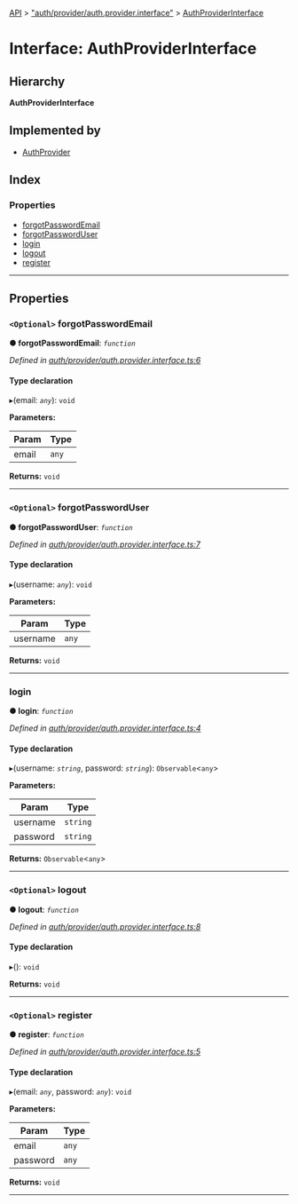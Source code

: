 [API](../README.md) > ["auth/provider/auth.provider.interface"](../modules/_auth_provider_auth_provider_interface_.md) > [AuthProviderInterface](../interfaces/_auth_provider_auth_provider_interface_.authproviderinterface.md)

# Interface: AuthProviderInterface

## Hierarchy

**AuthProviderInterface**

## Implemented by

* [AuthProvider](../classes/_auth_provider_auth_provider_.authprovider.md)

## Index

### Properties

* [forgotPasswordEmail](_auth_provider_auth_provider_interface_.authproviderinterface.md#forgotpasswordemail)
* [forgotPasswordUser](_auth_provider_auth_provider_interface_.authproviderinterface.md#forgotpassworduser)
* [login](_auth_provider_auth_provider_interface_.authproviderinterface.md#login)
* [logout](_auth_provider_auth_provider_interface_.authproviderinterface.md#logout)
* [register](_auth_provider_auth_provider_interface_.authproviderinterface.md#register)

---

## Properties

<a id="forgotpasswordemail"></a>

### `<Optional>` forgotPasswordEmail

**● forgotPasswordEmail**: *`function`*

*Defined in [auth/provider/auth.provider.interface.ts:6](https://github.com/authumn/authumn-angular/blob/93ce399/projects/authumn-angular/src/auth/provider/auth.provider.interface.ts#L6)*

#### Type declaration
▸(email: *`any`*): `void`

**Parameters:**

| Param | Type |
| ------ | ------ |
| email | `any` | 

**Returns:** `void`

___
<a id="forgotpassworduser"></a>

### `<Optional>` forgotPasswordUser

**● forgotPasswordUser**: *`function`*

*Defined in [auth/provider/auth.provider.interface.ts:7](https://github.com/authumn/authumn-angular/blob/93ce399/projects/authumn-angular/src/auth/provider/auth.provider.interface.ts#L7)*

#### Type declaration
▸(username: *`any`*): `void`

**Parameters:**

| Param | Type |
| ------ | ------ |
| username | `any` | 

**Returns:** `void`

___
<a id="login"></a>

###  login

**● login**: *`function`*

*Defined in [auth/provider/auth.provider.interface.ts:4](https://github.com/authumn/authumn-angular/blob/93ce399/projects/authumn-angular/src/auth/provider/auth.provider.interface.ts#L4)*

#### Type declaration
▸(username: *`string`*, password: *`string`*): `Observable`<`any`>

**Parameters:**

| Param | Type |
| ------ | ------ |
| username | `string` | 
| password | `string` | 

**Returns:** `Observable`<`any`>

___
<a id="logout"></a>

### `<Optional>` logout

**● logout**: *`function`*

*Defined in [auth/provider/auth.provider.interface.ts:8](https://github.com/authumn/authumn-angular/blob/93ce399/projects/authumn-angular/src/auth/provider/auth.provider.interface.ts#L8)*

#### Type declaration
▸(): `void`

**Returns:** `void`

___
<a id="register"></a>

### `<Optional>` register

**● register**: *`function`*

*Defined in [auth/provider/auth.provider.interface.ts:5](https://github.com/authumn/authumn-angular/blob/93ce399/projects/authumn-angular/src/auth/provider/auth.provider.interface.ts#L5)*

#### Type declaration
▸(email: *`any`*, password: *`any`*): `void`

**Parameters:**

| Param | Type |
| ------ | ------ |
| email | `any` | 
| password | `any` | 

**Returns:** `void`

___

